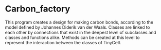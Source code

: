 # Carbon_factory

This program creates a design for making carbon bonds, according to the model defined by Johannes Diderik van der Waals.
Classes are linked to each other by connections that exist in the deepest level of subclasses and classes and functions alike.
Methods can be created at this level to represent the interaction between the classes of TinyCell.
